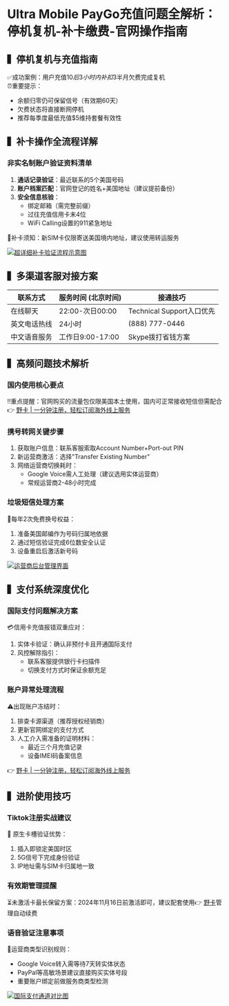 # Ultra Mobile PayGo充值问题全解析：停机复机-补卡缴费-官网操作指南

## ▍停机复机与充值指南
✅成功案例：用户充值$10后3小时内补扣$3半月欠费完成复机  
⏰重要提示：  
- 余额归零仍可保留信号（有效期60天）  
- 欠费状态将直接断网停机  
- 推荐每季度最低充值$5维持套餐有效性  

## ▍补卡操作全流程详解
### 非实名制账户验证资料清单
1. **通话记录验证**：最近联系的5个美国号码  
2. **账户档案匹配**：官网登记的姓名+美国地址（建议提前备份）  
3. **安全信息核验**：  
   - 绑定邮箱（需完整前缀）  
   - 过往充值信用卡末4位  
   - WiFi Calling设置的911紧急地址  

📌补卡须知：新SIM卡仅限寄送美国境内地址，建议使用转运服务  

[![超详细补卡验证流程示意图](https://bbtdd.com/wp-content/uploads/img/635779034.webp)](https://bbtdd.com/yeka)

## ▍多渠道客服对接方案
| 联系方式        | 服务时间 (北京时间) | 接通技巧                  |
|-----------------|---------------------|---------------------------|
| 在线聊天        | 22:00-次日00:00     | Technical Support入口优先 |
| 英文电话热线    | 24小时              | (888) 777-0446            |
| 中文语音服务    | 工作日9:00-17:00    | Skype拨打省钱方案         |

## ▍高频问题技术解析
### 国内使用核心要点
‼️重点提醒：官网购买的流量包仅限美国本土使用，国内可正常接收短信但需配合👉 [野卡 | 一分钟注册，轻松订阅海外线上服务](https://bbtdd.com/yeka)

### 携号转网关键步骤
1. 获取账户信息：联系客服索取Account Number+Port-out PIN  
2. 新运营商激活：选择"Transfer Existing Number"  
3. 网络运营商切换耗时：  
   - Google Voice需人工处理（建议选用实体运营商）  
   - 常规运营商2-48小时完成  

### 垃圾短信处理方案
📱每年2次免费换号权益：  
1. 准备美国邮编作为号码归属地依据  
2. 通过短信验证完成6位数安全认证  
3. 设备重启后激活新号码  

[![运营商后台管理界面](https://bbtdd.com/wp-content/uploads/img/98669155442.webp)](https://bbtdd.com/yeka)

## ▍支付系统深度优化
### 国际支付问题解决方案
💳信用卡充值报错双重应对：  
1. 实体卡验证：确认非预付卡且开通国际支付  
2. 风控解除指引：  
   - 联系客服提供银行卡扫描件  
   - 切换支付方式时保证余额充足  

### 账户异常处理流程
⚠️出现账户冻结时：  
1. 排查卡源渠道（推荐授权经销商）  
2. 更新官网绑定的支付方式  
3. 人工介入需准备的证明材料：  
   - 最近三个月充值记录  
   - 设备IMEI码备案信息  

👉 [野卡 | 一分钟注册，轻松订阅海外线上服务](https://bbtdd.com/yeka)

## ▍进阶使用技巧
### Tiktok注册实战建议
📱 原生卡槽验证优势：  
1. 插入即锁定美国时区  
2. 5G信号下完成身份验证  
3. IP地址需与SIM卡归属地一致  

### 有效期管理提醒
⏳未激活卡最长保留方案：2024年11月16日前激活即可，建议配套使用👉 [野卡](https://bbtdd.com/yeka)管理自动续费  

### 语音验证注意事项
💬运营商类型识别规则：  
- Google Voice转入需等待7天转实体状态  
- PayPal等高敏场景建议直接购买实体号段  
- 重要账户绑定前做服务商类型检测  

[![国际支付通道对比图](https://bbtdd.com/wp-content/uploads/img/44484400.webp)](https://bbtdd.com/yeka)